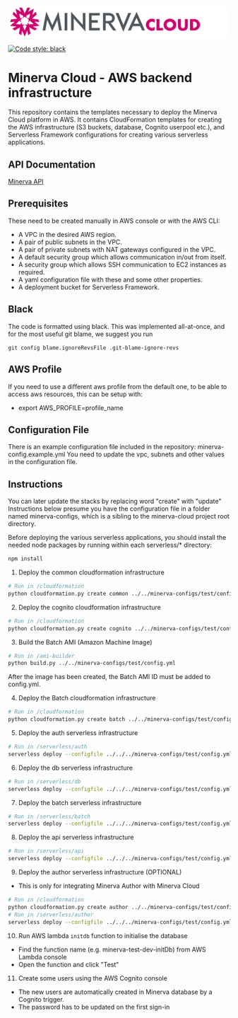 <img width="500px" src="./Minerva-Cloud_HorizLogo_RGB.svg" />

[![Code style: black](https://img.shields.io/badge/code%20style-black-000000.svg)](https://github.com/psf/black)

# Minerva Cloud - AWS backend infrastructure

This repository contains the templates necessary to deploy the Minerva Cloud platform in AWS.
It contains CloudFormation templates for creating the AWS infrastructure (S3 buckets, database, Cognito userpool etc.),
and Serverless Framework configurations for creating various serverless applications.

## API Documentation

[Minerva API](https://labsyspharm.github.io/minerva-cloud/)

## Prerequisites
These need to be created manually in AWS console or with the AWS CLI:
- A VPC in the desired AWS region.
- A pair of public subnets in the VPC.
- A pair of private subnets with NAT gateways configured in the VPC.
- A default security group which allows communication in/out from itself.
- A security group which allows SSH communication to EC2 instances as required.
- A yaml configuration file with these and some other properties.
- A deployment bucket for Serverless Framework.

## Black

The code is formatted using black. This was implemented all-at-once, and for the most useful git blame, we suggest
you run

```
git config blame.ignoreRevsFile .git-blame-ignore-revs
```

## AWS Profile

If you need to use a different aws profile from the default one, to be able to access aws resources,
this can be setup with:
- export AWS_PROFILE=profile_name

## Configuration File

There is an example configuration file included in the repository: minerva-config.example.yml
You need to update the vpc, subnets and other values in the configuration file.

## Instructions

You can later update the stacks by replacing word "create" with "update"
Instructions below presume you have the configuration file in a folder named minerva-configs,
which is a sibling to the minerva-cloud project root directory.

Before deploying the various serverless applications, you should install the needed node packages by running within each serverless/* directory:
```bash
npm install
```

1. Deploy the common cloudformation infrastructure

```bash
# Run in /cloudformation
python cloudformation.py create common ../../minerva-configs/test/config.yml
```

2. Deploy the cognito cloudformation infrastructure

```bash
# Run in /cloudformation
python cloudformation.py create cognito ../../minerva-configs/test/config.yml
```

3. Build the Batch AMI (Amazon Machine Image)

```bash
# Run in /ami-builder
python build.py ../../minerva-configs/test/config.yml
```
After the image has been created, the Batch AMI ID must be added to config.yml.

4. Deploy the Batch cloudformation infrastructure

```bash
# Run in /cloudformation
python cloudformation.py create batch ../../minerva-configs/test/config.yml
```

5. Deploy the auth serverless infrastructure

```bash
# Run in /serverless/auth
serverless deploy --configfile ../../../minerva-configs/test/config.yml
```

6. Deploy the db serverless infrastructure

```bash
# Run in /serverless/db
serverless deploy --configfile ../../../minerva-configs/test/config.yml
```

7. Deploy the batch serverless infrastructure

```bash
# Run in /serverless/batch
serverless deploy --configfile ../../../minerva-configs/test/config.yml
```

8. Deploy the api serverless infrastructure

```bash
# Run in /serverless/api
serverless deploy --configfile ../../../minerva-configs/test/config.yml
```

9. Deploy the author serverless infrastructure (OPTIONAL)
* This is only for integrating Minerva Author with Minerva Cloud
```bash
# Run in /cloudformation
python cloudformation.py create author ../../minerva-configs/test/config.yml
# Run in /serverless/author
serverless deploy --configfile ../../../minerva-configs/test/config.yml
```

10. Run AWS lambda `initdb` function to initialise the database
* Find the function name (e.g. minerva-test-dev-initDb) from AWS Lambda console
* Open the function and click "Test"

11. Create some users using the AWS Cognito console
* The new users are automatically created in Minerva database by a Cognito trigger.
* The password has to be updated on the first sign-in
